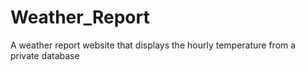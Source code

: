 # Weather_Report
A weather report website that displays the hourly temperature from a private database 

